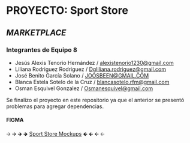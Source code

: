 # PROYECTO: Sport Store
## _MARKETPLACE_

### Integrantes de Equipo 8

- Jesús Alexis Tenorio Hernández / alexistenorio1230@gmail.com
- Liliana Rodriguez Rodriguez / Dgliliana.rodriguez@gmail.com
- José Benito García Solano / JOOSBEEN@GMAIL.COM
- Blanca Estela Sotelo de la Cruz / blancasotelo.rfm@gmail.com
- Osman Esquivel Gonzalez / Osmanesquivel@gmail.com

Se finalizo el proyecto en este repositorio ya que el anterior se presentó problemas para agregar dependencias. 

#### FIGMA
🡢 🡪 🡲 🡺 [Sport Store Mockups](https://www.figma.com/file/XvtKOIbpXODKabv1aPJoxF/Sport-Store?type=design&node-id=0-1&t=OoDPLIiLzTs1i3K9-0) 🡸 🡰 🡨 🡠

